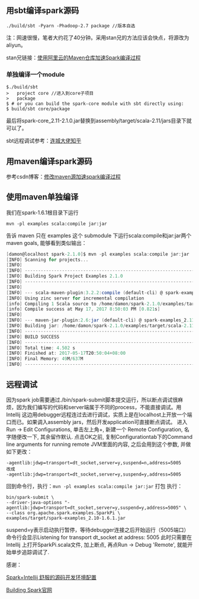 ## 用sbt编译spark源码 ##

    ./build/sbt -Pyarn -Phadoop-2.7 package //版本自选

注：网速很慢，笔者大约花了40分钟。采用stan兄的方法应该会快点，将源改为aliyun。

stan兄链接：[使用阿里云的Maven仓库加速Spark编译过程](https://zhuanlan.zhihu.com/p/25279570)


### 单独编译一个module ###

    $./build/sbt
	>   project core //进入到core子项目
	>   package
	$ # or you can build the spark-core module with sbt directly using:
	$ build/sbt core/package

最后将spark-core_2.11-2.1.0.jar替换到assembly/target/scala-2.11/jars目录下就可以了。

sbt远程调试参考：[连城大佬知乎](https://www.zhihu.com/question/24869894)

## 用maven编译spark源码 ##

参考csdn博客：[修改maven源加速spark编译过程](http://blog.csdn.net/microsoft2014/article/details/56069376)

## 使用maven单独编译 ##
我们在spark-1.6.1根目录下运行

`mvn -pl examples scala:compile jar:jar`

告诉 maven 只在 examples 这个 submodule 下运行scala:compile和jar:jar两个 maven goals, 能够看到类似输出：

```scala
[damon@localhost spark-2.1.0]$ mvn -pl examples scala:compile jar:jar
[INFO] Scanning for projects...
[INFO]                                                                         
[INFO] ------------------------------------------------------------------------
[INFO] Building Spark Project Examples 2.1.0
[INFO] ------------------------------------------------------------------------
[INFO] 
[INFO] --- scala-maven-plugin:3.2.2:compile (default-cli) @ spark-examples_2.11 ---
[INFO] Using zinc server for incremental compilation
[info] Compiling 1 Scala source to /home/damon/spark-2.1.0/examples/target/scala-2.11/classes...
[info] Compile success at May 17, 2017 8:50:03 PM [0.821s]
[INFO] 
[INFO] --- maven-jar-plugin:2.6:jar (default-cli) @ spark-examples_2.11 ---
[INFO] Building jar: /home/damon/spark-2.1.0/examples/target/scala-2.11/jars/spark-examples_2.11-2.1.0.jar
[INFO] ------------------------------------------------------------------------
[INFO] BUILD SUCCESS
[INFO] ------------------------------------------------------------------------
[INFO] Total time: 4.502 s
[INFO] Finished at: 2017-05-17T20:50:04+08:00
[INFO] Final Memory: 49M/637M
[INFO] ------------------------------------------------------------------------

```
## 远程调试 ## 
因为spark job需要通过./bin/spark-submit脚本提交运行，所以断点调试很麻烦，因为我们编写的代码和server端属于不同的process，不能直接调试。用Intellij 这边用debugger远程连过去进行调试，实质上是在localhost上开放一个端口而已。如果调入assembly jars，然后开发application可直接断点调试。
进入Run -> Edit Configurations, 单击左上角+, 新建一个 Remote Configuration, 名字随便改一下, 其余留作默认. 点击OK之前, 复制Configurationtab下的Command line arguments for running remote JVM里面的内容, 之后会用到这个参数, 并做如下更改：

    -agentlib:jdwp=transport=dt_socket,server=y,suspend=n,address=5005
    改成
    -agentlib:jdwp=transport=dt_socket,server=y,suspend=y,address=5005

回到命令行，执行：`mvn -pl examples scala:compile jar:jar`	打包
执行：
```
bin/spark-submit \
--driver-java-options "-agentlib:jdwp=transport=dt_socket,server=y,suspend=y,address=5005" \ 
--class org.apache.spark.examples.SparkPi \
examples/target/spark-examples_2.10-1.6.1.jar
```
suspend=y表示启动执行暂停，等待debugger连接之后开始运行（5005端口）
命令行会显示Listening for transport dt_socket at address: 5005
此时只需要在 Intellij 上打开SparkPi.scala文件, 加上断点, 再点Run -> Debug 'Remote', 就能开始单步追踪调试了.

感谢：

[Spark+Intellij 舒服的源码开发环境配置](http://dragonly.github.io/note/2016/05/10/Spark+Intellij-%E8%88%92%E6%9C%8D%E7%9A%84%E6%BA%90%E7%A0%81%E5%BC%80%E5%8F%91%E7%8E%AF%E5%A2%83%E9%85%8D%E7%BD%AE.html)

[Building Spark官网](http://spark.apache.org/docs/latest/building-spark.html#building-spark)






